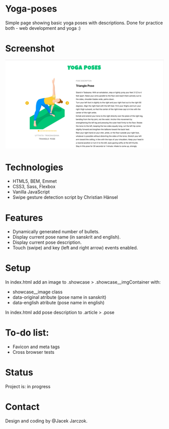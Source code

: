 # Yoga-poses
Simple page showing basic yoga poses with descriptions. Done for practice both - web development and yoga :)

# Screenshot
![Example screenshot](https://github.com/k-son/Yoga-poses/blob/master/yogaposes_screenshot.png)

# Technologies
* HTML5, BEM, Emmet
* CSS3, Sass, Flexbox
* Vanilla JavaScript
* Swipe gesture detection script by Christian Hänsel

# Features
* Dynamically generated number of bullets.
* Display current pose name (in sanskrit and english).
* Display current pose description.
* Touch (swipe) and key (left and right arrow) events enabled.

# Setup
In index.html add an image to .showcase > .showcase__imgContainer with:
* showcase__image class
* data-original atribute (pose name in sanskrit)
* data-english atribute (pose name in english)

In index.html add pose description to .article  > .pose

# To-do list:
* Favicon and meta tags
* Cross browser tests

# Status
Project is: in progress

# Contact
Design and coding by @Jacek Jarczok.
